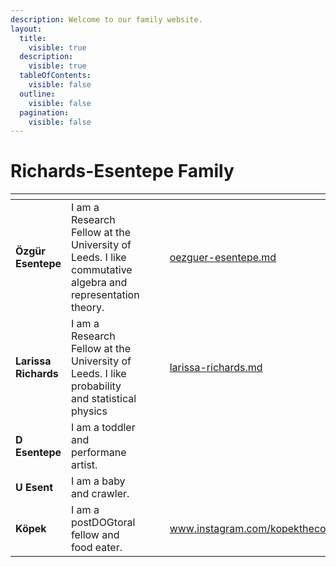 ```yaml
---
description: Welcome to our family website.
layout:
  title:
    visible: true
  description:
    visible: true
  tableOfContents:
    visible: false
  outline:
    visible: false
  pagination:
    visible: false
---
```


# Richards-Esentepe Family

<table data-view="cards"><thead><tr><th></th><th></th><th data-type="files"></th><th data-hidden data-card-cover data-type="files"></th><th data-hidden data-card-target data-type="content-ref"></th></tr></thead><tbody><tr><td><strong>Özgür Esentepe</strong></td><td>I am a Research Fellow at the University of Leeds. I like commutative algebra and representation theory.</td><td></td><td></td><td><a href="richards-esentepe-family/oezguer-esentepe.md">oezguer-esentepe.md</a></td></tr><tr><td><strong>Larissa Richards</strong></td><td>I am a Research Fellow at the University of Leeds. I like probability and statistical physics</td><td></td><td></td><td><a href="richards-esentepe-family/larissa-richards.md">larissa-richards.md</a></td></tr><tr><td><strong>D Esentepe</strong></td><td>I am a toddler and performane artist.</td><td></td><td></td><td></td></tr><tr><td><strong>U Esent</strong></td><td>I am a baby and crawler.</td><td></td><td></td><td></td></tr><tr><td><strong>Köpek</strong></td><td>I am a postDOGtoral fellow and food eater.</td><td></td><td></td><td><a href="https://www.instagram.com/kopekthecorgi">www.instagram.com/kopekthecorgi</a></td></tr></tbody></table>
